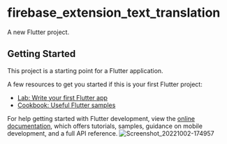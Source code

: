 # firebase_extension_text_translation

A new Flutter project.

## Getting Started

This project is a starting point for a Flutter application.

A few resources to get you started if this is your first Flutter project:

- [Lab: Write your first Flutter app](https://docs.flutter.dev/get-started/codelab)
- [Cookbook: Useful Flutter samples](https://docs.flutter.dev/cookbook)

For help getting started with Flutter development, view the
[online documentation](https://docs.flutter.dev/), which offers tutorials,
samples, guidance on mobile development, and a full API reference.
![Screenshot_20221002-174957](https://user-images.githubusercontent.com/57758337/193459494-444a11df-7f3e-494b-bdf6-617a183a3e3d.png)
